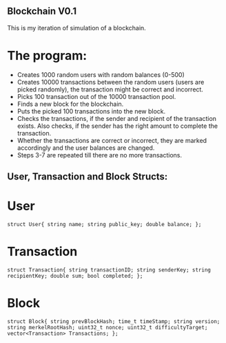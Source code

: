 ## Blockchain V0.1  

This is my iteration of simulation of a blockchain.  

# The program:  
- Creates 1000 random users with random balances (0-500)  
- Creates 10000 transactions between the random users (users are picked randomly), the transaction might be correct and incorrect.
- Picks 100 transaction out of the 10000 transaction pool.  
- Finds a new block for the blockchain.  
- Puts the picked 100 transactions into the new block.  
- Checks the transactions, if the sender and recipient of the transaction exists. Also checks, if the sender has the right amount to complete the transaction.  
- Whether the transactions are correct or incorrect, they are marked accordingly and the user balances are changed.  
- Steps 3-7 are repeated till there are no more transactions.

## User, Transaction and Block Structs:  
# User  
`struct User{
    string name;
    string public_key;
    double balance;
};`  
# Transaction  
`struct Transaction{
    string transactionID;
    string senderKey;
    string recipientKey;
    double sum;
    bool completed;
};`
# Block  
`struct Block{
    string prevBlockHash;
    time_t timeStamp;
    string version;
    string merkelRootHash;
    uint32_t nonce;
    uint32_t difficultyTarget;
    vector<Transaction> Transactions;
};`
